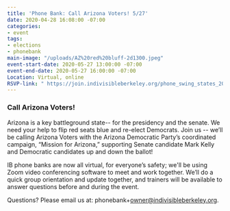 ```yaml
---
title: 'Phone Bank: Call Arizona Voters! 5/27'
date: 2020-04-28 16:08:00 -07:00
categories:
- event
tags:
- elections
- phonebank
main-image: "/uploads/AZ%20red%20bluff-2d1300.jpeg"
event-start-date: 2020-05-27 13:00:00 -07:00
event-end-date: 2020-05-27 16:00:00 -07:00
Location: Virtual, online
RSVP-link: " https://join.indivisibleberkeley.org/phone_swing_states_2020_05_27"
---
```


### Call Arizona Voters!

Arizona is a key battleground state-- for the presidency and the senate. We need your help to flip red seats blue and re-elect Democrats. Join us -- we’ll be calling Arizona Voters with the Arizona Democratic Party’s coordinated campaign, “Mission for Arizona,” supporting Senate candidate Mark Kelly and Democratic candidates up and down the ballot!

IB phone banks are now all virtual,  for everyone’s safety; we'll be using Zoom video conferencing software to meet and work together.  We’ll do a quick group orientation and update together, and trainers will be available to answer questions before and during the event.  

Questions? Please email us at: phonebank\+owner@indivisibleberkeley.org.